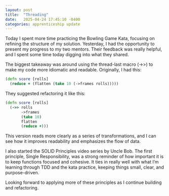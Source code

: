 ```yaml
---
layout: post
title:  "Threading"
date:   2025-04-24 17:45:10 -0400
categories: apprenticeship update
---
```

Today I spent more time practicing the Bowling Game Kata,
focusing on refining the structure of my solution. Yesterday,
I had the opportunity to present my progress to my two mentors.
Their feedback was really helpful, and I spent some time today 
digging into what they shared.

The biggest takeaway was around using the thread-last macro (->>)
to make my code more idiomatic and readable. Originally, I had this:
```clojure
(defn score [rolls]
  (reduce + (flatten (take 10 (->frames rolls)))))

```
They suggested refactoring it like this:
```clojure
(defn score [rolls]
  (->> rolls
       ->frames
       (take 10)
       flatten
       (reduce +)))

```
This version reads more clearly as a series of transformations,
and I can see how it improves readability and emphasizes the flow of data.

I also started the SOLID Principles video series by Uncle Bob.
The first principle, Single Responsibility, was a strong reminder
of how important it is to keep functions focused and cohesive.
It ties in really well with what I’m learning through TDD and
the kata practice, keeping things small, clear, and purpose-driven.

Looking forward to applying more of these principles as I continue
building and refactoring.